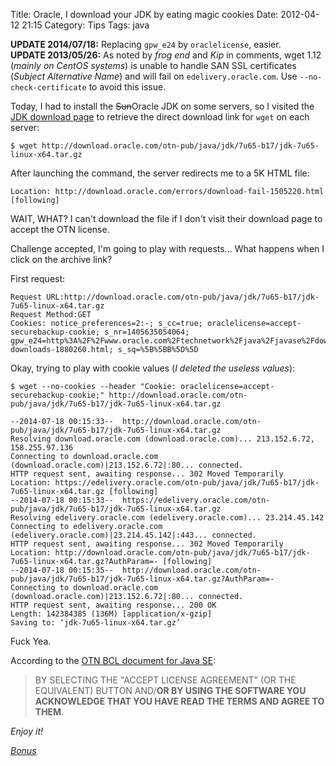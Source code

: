 Title: Oracle, I download your JDK by eating magic cookies
Date: 2012-04-12 21:15
Category: Tips
Tags: java

<div class="alert-info">
<strong>UPDATE 2014/07/18:</strong> Replacing <code>gpw_e24</code> by <code>oraclelicense</code>, easier.</div>
<div class="alert-info">
<strong>UPDATE 2013/05/26:</strong> As noted by <em>frog end</em> and <em>Kip</em> in comments, wget 1.12 (<em>mainly on CentOS systems</em>) is unable to handle SAN SSL certificates (<em>Subject Alternative Name</em>) and will fail on <code>edelivery.oracle.com</code>. Use <code>--no-check-certificate</code> to avoid this issue.
</div>

Today, I had to install the <span style="text-decoration:line-through;">Sun</span>Oracle JDK on some servers, so I visited the [JDK download page](http://www.oracle.com/technetwork/java/javase/downloads/jdk7-downloads-1880260.html) to retrieve the direct download link for `wget` on each server:
```
$ wget http://download.oracle.com/otn-pub/java/jdk/7u65-b17/jdk-7u65-linux-x64.tar.gz
```

After launching the command, the server redirects me to a 5K HTML file:
```
Location: http://download.oracle.com/errors/download-fail-1505220.html [following]
```

WAIT, WHAT? I can't download the file if I don't visit their download page to accept the OTN license.


Challenge accepted, I'm going to play with requests... What happens when I click on the archive link?

First request:
```
Request URL:http://download.oracle.com/otn-pub/java/jdk/7u65-b17/jdk-7u65-linux-x64.tar.gz
Request Method:GET
Cookies: notice_preferences=2:-; s_cc=true; oraclelicense=accept-securebackup-cookie; s_nr=1405635054064; gpw_e24=http%3A%2F%2Fwww.oracle.com%2Ftechnetwork%2Fjava%2Fjavase%2Fdownloads%2Fjdk7-downloads-1880260.html; s_sq=%5B%5BB%5D%5D
```

Okay, trying to play with cookie values (_I deleted the useless values_):
```
$ wget --no-cookies --header "Cookie: oraclelicense=accept-securebackup-cookie;" http://download.oracle.com/otn-pub/java/jdk/7u65-b17/jdk-7u65-linux-x64.tar.gz

--2014-07-18 00:15:33--  http://download.oracle.com/otn-pub/java/jdk/7u65-b17/jdk-7u65-linux-x64.tar.gz
Resolving download.oracle.com (download.oracle.com)... 213.152.6.72, 158.255.97.136
Connecting to download.oracle.com (download.oracle.com)|213.152.6.72|:80... connected.
HTTP request sent, awaiting response... 302 Moved Temporarily
Location: https://edelivery.oracle.com/otn-pub/java/jdk/7u65-b17/jdk-7u65-linux-x64.tar.gz [following]
--2014-07-18 00:15:33--  https://edelivery.oracle.com/otn-pub/java/jdk/7u65-b17/jdk-7u65-linux-x64.tar.gz
Resolving edelivery.oracle.com (edelivery.oracle.com)... 23.214.45.142
Connecting to edelivery.oracle.com (edelivery.oracle.com)|23.214.45.142|:443... connected.
HTTP request sent, awaiting response... 302 Moved Temporarily
Location: http://download.oracle.com/otn-pub/java/jdk/7u65-b17/jdk-7u65-linux-x64.tar.gz?AuthParam=- [following]
--2014-07-18 00:15:35--  http://download.oracle.com/otn-pub/java/jdk/7u65-b17/jdk-7u65-linux-x64.tar.gz?AuthParam=-
Connecting to download.oracle.com (download.oracle.com)|213.152.6.72|:80... connected.
HTTP request sent, awaiting response... 200 OK
Length: 142384385 (136M) [application/x-gzip]
Saving to: ‘jdk-7u65-linux-x64.tar.gz’
```

Fuck Yea.

According to the [OTN BCL document for Java SE](http://www.oracle.com/technetwork/java/javase/terms/license/index.html):
> BY SELECTING THE "ACCEPT LICENSE AGREEMENT" (OR THE EQUIVALENT) BUTTON AND/<strong>OR BY USING THE SOFTWARE YOU ACKNOWLEDGE THAT YOU HAVE READ THE TERMS AND AGREE TO THEM</strong>.


_Enjoy it!_


[_Bonus_](http://le.kdecherf.com/post/21207105768/le-me-installing-jdk-on-three-servers)
